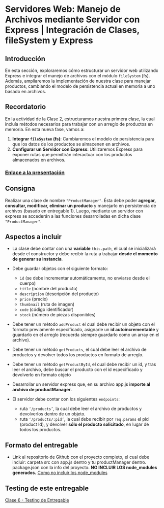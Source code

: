 # Servidores Web: Manejo de Archivos mediante Servidor con Express | Integración de Clases, fileSystem y Express

## Introducción

En esta sección, exploraremos cómo estructurar un servidor web utilizando Express e integrar el manejo de archivos con el módulo `fileSystem` (fs). Además, ampliaremos la implementación de nuestra clase para manejar productos, cambiando el modelo de persistencia actual en memoria a uno basado en archivos.

## Recordatorio

En la actividad de la Clase 2, estructuramos nuestra primera clase, la cual incluía métodos necesarios para trabajar con un arreglo de productos en memoria. En esta nueva fase, vamos a:

1. **Integrar `fileSystem` (fs)**: Cambiaremos el modelo de persistencia para que los datos de los productos se almacenen en archivos.
2. **Configurar un Servidor con Express**: Utilizaremos Express para exponer rutas que permitirán interactuar con los productos almacenados en archivos.

### [Enlace a la presentación](https://docs.google.com/presentation/d/1vJscesMmwys7SrNkPPjuvD7dHLNK1awl-wuXBdlH6KA/edit#slide=id.p13)

## Consigna

Realizar una clase de nombre `"ProductManager"`.
Ésta debe poder **agregar, consultar, modificar, eliminar un producto** y manejarlo en persistencia de archivos (basado en entregable 1). Luego, mediante un servidor con express se accederán a las funciones desarrolladas en dicha clase `"ProductManager"`.

## Aspectos a incluir

- La clase debe contar con una **variable** `this.path`, el cual se inicializará desde el constructor y debe recibir la ruta a trabajar **desde el momento de generar su instancia**.

- Debe guardar objetos con el siguiente formato:

  - `id` (se debe incrementar automáticamente, no enviarse desde el cuerpo)
  - `title` (nombre del producto)
  - `description` (descripción del producto)
  - `price` (precio)
  - `thumbnail` (ruta de imagen)
  - `code` (código identificador)
  - `stock` (número de piezas disponibles)

- Debe tener un método `addProduct` el cual debe recibir un objeto con el formato previamente especificado, asignarle un **id autoincrementable** y guardarlo en el arreglo (recuerda siempre guardarlo como un array en el archivo).

- Debe tener un método `getProducts`, el cual debe leer el archivo de productos y devolver todos los productos en formato de arreglo.

- Debe tener un método `getProductById`, el cual debe recibir un id, y tras leer el archivo, debe buscar el producto con el id especificado y devolverlo en formato objeto

- Desarrollar un servidor express que, en su archivo app.js **importe al archivo de productManager**.


- El servidor debe contar con los siguientes `endpoints`:
    - ruta `‘/products’`, la cual debe leer el archivo de productos y devolverlos dentro de un objeto.
    - ruta `‘/products/:pid’`, la cual debe recibir por `req.params` el pid (product Id), y devolver **sólo el producto solicitado**, en lugar de todos los productos. 


## Formato del entregable

- Link al repositorio de Github con el proyecto completo, el cual debe incluir:
carpeta src con app.js dentro y tu productManager dentro.
package.json con la info del proyecto.
**NO INCLUIR LOS node_modules generados.**
[Como no incluir los node_modules]("https://stackoverflow.com/questions/29820791/git-ignore-node-modules-folder-everywhere")


## Testing de este entregable
[Clase 6 - Testing de Entregable]("https://docs.google.com/document/d/1ihCTk8qiizDgvAlRBsChdM5Xb8Moe_HLk-7ifM02fvw/edit")